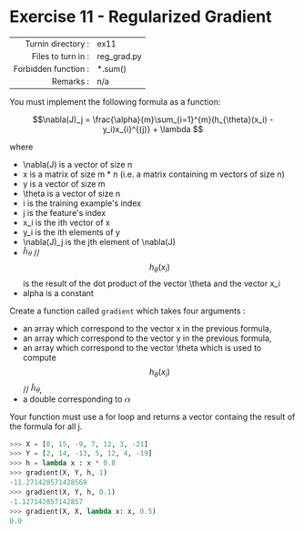 # Exercise 11 - Regularized Gradient

|                         |                    |
| -----------------------:| ------------------ |
|   Turnin directory :    |  ex11              |
|   Files to turn in :    |  reg_grad.py       |
|   Forbidden function :  |  *.sum()           |
|   Remarks :             |  n/a               |

You must implement the following formula as a function:  
  
$$\nabla(J)_j = \frac{\alpha}{m}\sum_{i=1}^{m}(h_{\theta}(x_i) - y_i)x_{i}^{(j)} + \lambda $$

where  
- \nabla(J) is a vector of size n   
- x is a matrix of size m * n (i.e. a matrix containing m vectors of size n)  
- y is a vector of size m  
- \theta is a vector of size n   
- i is the training example's index
- j is the feature's index 
- x_i is the ith vector of x
- y_i is the ith elements of y
- \nabla(J)_j is the jth element of \nabla(J)
- ![image info](../assets/hth.png) // $$ h_{\theta}(x_i) $$ is the result of the dot product of the vector \theta and the vector x_i
- alpha is a constant

Create a function called `gradient` which takes four arguments : 
  - an array which correspond to the vector x in the previous formula,
  - an array which correspond to the vector y in the previous formula,
  - an array which correspond to the vector \theta which is used to compute $$ h_{\theta}(x_i) $$ // ![image info](../assets/hth.png),
  - a double corresponding to ![image info](../assets/alpha.png)
  
Your function must use a for loop and returns a vector containg the result of the formula for all j.

```python
>>> X = [0, 15, -9, 7, 12, 3, -21]
>>> Y = [2, 14, -13, 5, 12, 4, -19]
>>> h = lambda x : x * 0.8
>>> gradient(X, Y, h, 1)
-11.271428571428569
>>> gradient(X, Y, h, 0.1)
-1.127142857142857
>>> gradient(X, X, lambda x: x, 0.5)
0.0
```

